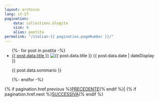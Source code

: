 ```yaml
---
layout: archivio
lang: it-IT
pagination: 
    data: collections.blogita
    size: 8
    alias: postita
permalink: "/italian-{{ pagination.pageNumber }}/"
---
```


<main class="tdbc-container">
  <div class="tdbc-section">
    <ul class="tdbc-column-container">
      {%- for post in postita -%}
      <li class="tdbc-card">
        <div class="tdbc-card__content">
          <a href="{{ post.url }}" class="tdbc-card__title">{{ post.data.title }}</a>
          <img :first-child src="{{ post.data.immagine}}" alt="{{ post.data.title }}"></img>
          <time>{{ post.data.date | dateDisplay }}</time>
          <p>{{ post.data.sommario }}</p>
        </div>
      </li>
      {%- endfor -%}
    </ul>
  </div>
  <div id="avanti-indietro">
    {% if pagination.href.previous %}<a href="{{ pagination.href.previous }}">PRECEDENTE</a>{% endif %}| 
    {% if pagination.href.next %}<a href="{{ pagination.href.next }}">SUCCESSIVA</a>{% endif %}
   </div>
</main>

